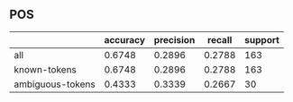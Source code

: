 
## POS

|                  | accuracy | precision | recall | support |
|------------------|----------|-----------|--------|---------|
| all              | 0.6748   | 0.2896    | 0.2788 | 163     |
| known-tokens     | 0.6748   | 0.2896    | 0.2788 | 163     |
| ambiguous-tokens | 0.4333   | 0.3339    | 0.2667 | 30      |

